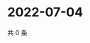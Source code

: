 # 2022-07-04

共 0 条

<!-- BEGIN WEIBO -->
<!-- 最后更新时间 Mon Jul 04 2022 23:10:51 GMT+0800 (China Standard Time) -->

<!-- END WEIBO -->
